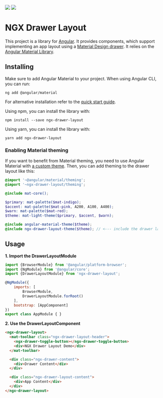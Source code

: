 <a target="_blank" href="https://www.npmjs.com/package/ngx-drawer-layout">![](https://img.shields.io/npm/v/ngx-drawer-layout.svg)</a>
![](https://img.shields.io/circleci/project/github/latusinski/ngx-drawer-layout/master.svg)

# NGX Drawer Layout

This project is a library for [Angular](https://angular.io/). It provides components, which
 support implementing an app layout using a
 [Material Design drawer](https://material.io/design/components/navigation-drawer.html).
 It relies on the [Angular Material Library](https://material.angular.io/).

## Installing

Make sure to add Angular Material to your project. When using Angular CLI, you can run:
```
ng add @angular/material
```
For alternative installation refer to the [quick start guide](https://material.angular.io/guide/getting-started).  

Using npm, you can install the library with:  
```
npm install --save ngx-drawer-layout
```

Using yarn, you can install the library with:  
```
yarn add ngx-drawer-layout
```

### Enabling Material theming 

If you want to benefit from Material theming, you need to use Angular Material
 with [a custom theme](https://material.angular.io/guide/theming#defining-a-custom-theme).
 Then, you can add theming to the drawer layout like this:
 
```scss
@import '~@angular/material/theming';
@import '~ngx-drawer-layout/theming';

@include mat-core();

$primary: mat-palette($mat-indigo);
$accent: mat-palette($mat-pink, A200, A100, A400);
$warn: mat-palette($mat-red);
$theme: mat-light-theme($primary, $accent, $warn);

@include angular-material-theme($theme);
@include ngx-drawer-layout-theme($theme); // <--- include the drawer layout theme
``` 

## Usage

**1. Import the DrawerLayoutModule**

```javascript
import {BrowserModule} from '@angular/platform-browser';
import {NgModule} from '@angular/core';
import {DrawerLayoutModule} from 'ngx-drawer-layout';

@NgModule({
    imports: [
        BrowserModule,
        DrawerLayoutModule.forRoot()
    ],
    bootstrap: [AppComponent]
})
export class AppModule { }
```

**2. Use the DrawerLayoutComponent**

```html
<ngx-drawer-layout>
  <mat-toolbar class="ngx-drawer-layout-header">
    <ngx-drawer-toggle-button></ngx-drawer-toggle-button>
    <div>NGX Drawer Layout Demo</div>
  </mat-toolbar>

  <div class="ngx-drawer-content">
    <div>Drawer Content</div>
  </div>

  <div class="ngx-drawer-layout-content">
    <div>App Content</div>
  </div>
</ngx-drawer-layout>
```
